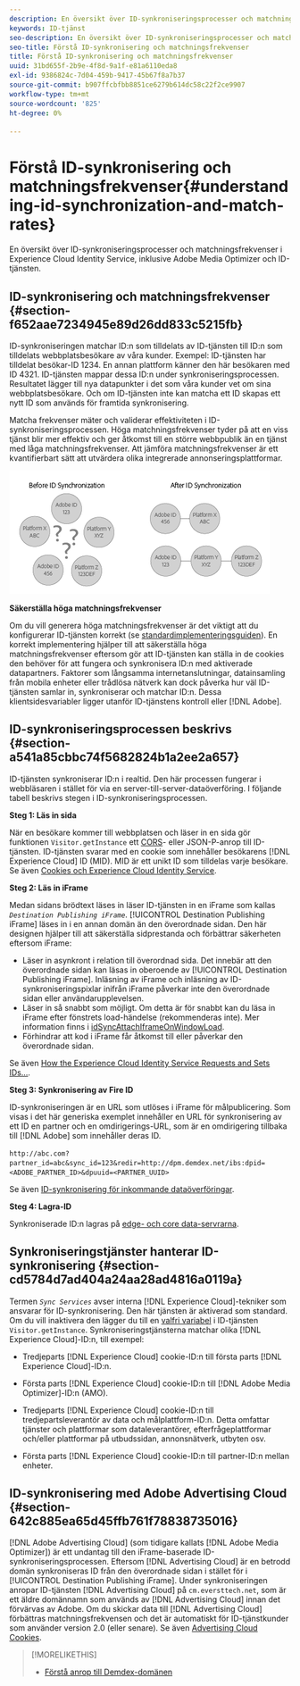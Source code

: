 ```yaml
---
description: En översikt över ID-synkroniseringsprocesser och matchningsfrekvenser i Experience Cloud Identity Service, inklusive Adobe Media Optimizer och ID-tjänsten.
keywords: ID-tjänst
seo-description: En översikt över ID-synkroniseringsprocesser och matchningsfrekvenser i Experience Cloud Identity Service, inklusive Adobe Media Optimizer och ID-tjänsten.
seo-title: Förstå ID-synkronisering och matchningsfrekvenser
title: Förstå ID-synkronisering och matchningsfrekvenser
uuid: 31bd655f-2b9e-4f8d-9a1f-e81a6110eda8
exl-id: 9386824c-7d04-459b-9417-45b67f8a7b37
source-git-commit: b907ffcbfbb8851ce6279b614dc58c22f2ce9907
workflow-type: tm+mt
source-wordcount: '825'
ht-degree: 0%

---
```


# Förstå ID-synkronisering och matchningsfrekvenser{#understanding-id-synchronization-and-match-rates}

En översikt över ID-synkroniseringsprocesser och matchningsfrekvenser i Experience Cloud Identity Service, inklusive Adobe Media Optimizer och ID-tjänsten.

## ID-synkronisering och matchningsfrekvenser {#section-f652aae7234945e89d26dd833c5215fb}

ID-synkroniseringen matchar ID:n som tilldelats av ID-tjänsten till ID:n som tilldelats webbplatsbesökare av våra kunder. Exempel: ID-tjänsten har tilldelat besökar-ID 1234. En annan plattform känner den här besökaren med ID 4321. ID-tjänsten mappar dessa ID:n under synkroniseringsprocessen. Resultatet lägger till nya datapunkter i det som våra kunder vet om sina webbplatsbesökare. Och om ID-tjänsten inte kan matcha ett ID skapas ett nytt ID som används för framtida synkronisering.

Matcha frekvenser mäter och validerar effektiviteten i ID-synkroniseringsprocessen. Höga matchningsfrekvenser tyder på att en viss tjänst blir mer effektiv och ger åtkomst till en större webbpublik än en tjänst med låga matchningsfrekvenser. Att jämföra matchningsfrekvenser är ett kvantifierbart sätt att utvärdera olika integrerade annonseringsplattformar.

![](assets/idsync2.png)

**Säkerställa höga matchningsfrekvenser**

Om du vill generera höga matchningsfrekvenser är det viktigt att du konfigurerar ID-tjänsten korrekt (se [standardimplementeringsguiden](../implementation-guides/standard.md#concept-89cd0199a9634fc48644f2d61e3d2445)). En korrekt implementering hjälper till att säkerställa höga matchningsfrekvenser eftersom gör att ID-tjänsten kan ställa in de cookies den behöver för att fungera och synkronisera ID:n med aktiverade datapartners. Faktorer som långsamma internetanslutningar, datainsamling från mobila enheter eller trådlösa nätverk kan dock påverka hur väl ID-tjänsten samlar in, synkroniserar och matchar ID:n. Dessa klientsidesvariabler ligger utanför ID-tjänstens kontroll eller [!DNL Adobe].

## ID-synkroniseringsprocessen beskrivs {#section-a541a85cbbc74f5682824b1a2ee2a657}

ID-tjänsten synkroniserar ID:n i realtid. Den här processen fungerar i webbläsaren i stället för via en server-till-server-dataöverföring. I följande tabell beskrivs stegen i ID-synkroniseringsprocessen.

**Steg 1: Läs in sida**

När en besökare kommer till webbplatsen och läser in en sida gör funktionen `Visitor.getInstance` ett [CORS](../reference/cors.md#concept-6c280446990d46d88ba9da15d2dcc758)- eller JSON-P-anrop till ID-tjänsten. ID-tjänsten svarar med en cookie som innehåller besökarens [!DNL Experience Cloud] ID (MID). MID är ett unikt ID som tilldelas varje besökare. Se även [Cookies och Experience Cloud Identity Service](../introduction/cookies.md).

**Steg 2: Läs in iFrame**

Medan sidans brödtext läses in läser ID-tjänsten in en iFrame som kallas *`Destination Publishing iFrame`*. [!UICONTROL Destination Publishing iFrame] läses in i en annan domän än den överordnade sidan. Den här designen hjälper till att säkerställa sidprestanda och förbättrar säkerheten eftersom iFrame:

* Läser in asynkront i relation till överordnad sida. Det innebär att den överordnade sidan kan läsas in oberoende av [!UICONTROL Destination Publishing iFrame]. Inläsning av iFrame och inläsning av ID-synkroniseringspixlar inifrån iFrame påverkar inte den överordnade sidan eller användarupplevelsen.
* Läser in så snabbt som möjligt. Om detta är för snabbt kan du läsa in iFrame efter fönstrets load-händelse (rekommenderas inte). Mer information finns i [idSyncAttachIframeOnWindowLoad](../library/function-vars/idsyncattachiframeonwindowload.md#reference-b86b7112e0814a4c82c4e24c158508f4).
* Förhindrar att kod i iFrame får åtkomst till eller påverkar den överordnade sidan.

Se även [How the Experience Cloud Identity Service Requests and Sets IDs...](../introduction/id-request.md#concept-2caacebb1d244402816760e9b8bcef6a).

**Steg 3: Synkronisering av Fire ID**

ID-synkroniseringen är en URL som utlöses i iFrame för målpublicering. Som visas i det här generiska exemplet innehåller en URL för synkronisering av ett ID en partner och en omdirigerings-URL, som är en omdirigering tillbaka till [!DNL Adobe] som innehåller deras ID.

`http://abc.com?partner_id=abc&sync_id=123&redir=http://dpm.demdex.net/ibs:dpid=<ADOBE_PARTNER_ID>&dpuuid=<PARTNER_UUID>`

Se även [ID-synkronisering för inkommande dataöverföringar](https://experienceleague.adobe.com/docs/audience-manager/user-guide/implementation-integration-guides/sending-audience-data/batch-data-transfer-process/id-sync-http.html?lang=en).

**Steg 4: Lagra-ID**

Synkroniserade ID:n lagras på [edge- och core data-servrarna](https://experienceleague.adobe.com/docs/audience-manager/user-guide/reference/system-components/components-edge.html?lang=en).

## Synkroniseringstjänster hanterar ID-synkronisering {#section-cd5784d7ad404a24aa28ad4816a0119a}

Termen *`Sync Services`* avser interna [!DNL Experience Cloud]-tekniker som ansvarar för ID-synkronisering. Den här tjänsten är aktiverad som standard. Om du vill inaktivera den lägger du till en [valfri variabel](../library/function-vars/disableidsync.md#reference-589d6b489ac64eddb5a7ff758945e414) i ID-tjänsten `Visitor.getInstance`. Synkroniseringstjänsterna matchar olika [!DNL Experience Cloud]-ID:n, till exempel:

* Tredjeparts [!DNL Experience Cloud] cookie-ID:n till första parts [!DNL Experience Cloud]-ID:n.

* Första parts [!DNL Experience Cloud] cookie-ID:n till [!DNL Adobe Media Optimizer]-ID:n (AMO).

* Tredjeparts [!DNL Experience Cloud] cookie-ID:n till tredjepartsleverantör av data och målplattform-ID:n. Detta omfattar tjänster och plattformar som dataleverantörer, efterfrågeplattformar och/eller plattformar på utbudssidan, annonsnätverk, utbyten osv.
* Första parts [!DNL Experience Cloud] cookie-ID:n till partner-ID:n mellan enheter.

## ID-synkronisering med Adobe Advertising Cloud {#section-642c885ea65d45ffb761f78838735016}

[!DNL Adobe Advertising Cloud] (som tidigare kallats  [!DNL Adobe Media Optimizer]) är ett undantag till den iFrame-baserade ID-synkroniseringsprocessen. Eftersom [!DNL Advertising Cloud] är en betrodd domän synkroniseras ID från den överordnade sidan i stället för i [!UICONTROL Destination Publishing iFrame]. Under synkroniseringen anropar ID-tjänsten [!DNL Advertising Cloud] på `cm.eversttech.net`, som är ett äldre domännamn som används av [!DNL Advertising Cloud] innan det förvärvas av Adobe. Om du skickar data till [!DNL Advertising Cloud] förbättras matchningsfrekvensen och det är automatiskt för ID-tjänstkunder som använder version 2.0 (eller senare). Se även [Advertising Cloud Cookies](https://experienceleague.adobe.com/docs/core-services/interface/administration/ec-cookies/cookies-advertising-cloud.html?lang=en).

>[!MORELIKETHIS]
>
>* [Förstå anrop till Demdex-domänen](https://experienceleague.adobe.com/docs/audience-manager/user-guide/reference/demdex-calls.html?lang=en)

